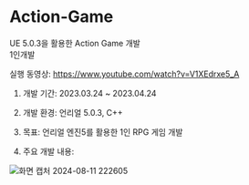 # Action-Game
UE 5.0.3을 활용한 Action Game 개발  
1인개발  

실행 동영상: https://www.youtube.com/watch?v=V1XEdrxe5_A  

1) 개발 기간: 2023.03.24 ~ 2023.04.24  

2) 개발 환경: 언리얼 5.0.3, C++  

3) 목표: 언리얼 엔진5를 활용한 1인 RPG 게임 개발  

4) 주요 개발 내용:


![화면 캡처 2024-08-11 222605](https://github.com/user-attachments/assets/5e06211b-c1dd-44d8-b964-6f2dca243b22)
